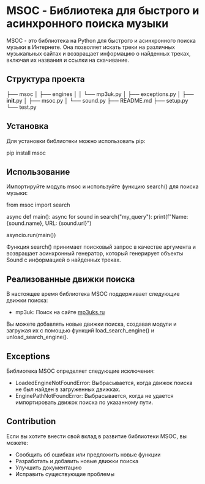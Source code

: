 # MSOC - Библиотека для быстрого и асинхронного поиска музыки

MSOC - это библиотека на Python для быстрого и асинхронного поиска музыки в Интернете. Она позволяет искать треки на различных музыкальных сайтах и возвращает информацию о найденных треках, включая их названия и ссылки на скачивание.

## Структура проекта

├── msoc
│   ├── engines
│   │   └── mp3uk.py
│   ├── exceptions.py
│   ├── __init__.py
│   ├── msoc.py
│   └── sound.py
├── README.md
├── setup.py
└── test.py

## Установка

Для установки библиотеки можно использовать pip:

pip install msoc

## Использование

Импортируйте модуль msoc и используйте функцию search() для поиска музыки:

from msoc import search

async def main():
    async for sound in search("my_query"):
        print(f"Name: {sound.name}, URL: {sound.url}")

asyncio.run(main())

Функция search() принимает поисковый запрос в качестве аргумента и возвращает асинхронный генератор, который генерирует объекты Sound с информацией о найденных треках.

## Реализованные движки поиска

В настоящее время библиотека MSOC поддерживает следующие движки поиска:

- mp3uk: Поиск на сайте [mp3uks.ru](https://mp3uks.ru)

Вы можете добавлять новые движки поиска, создавая модули и загружая их с помощью функций load_search_engine() и unload_search_engine().

## Exceptions

Библиотека MSOC определяет следующие исключения:

- LoadedEngineNotFoundError: Выбрасывается, когда движок поиска не был найден в загруженных движках.
- EnginePathNotFoundError: Выбрасывается, когда не удается импортировать движок поиска по указанному пути.

## Contribution

Если вы хотите внести свой вклад в развитие библиотеки MSOC, вы можете:

- Сообщить об ошибках или предложить новые функции
- Разработать и добавить новые движки поиска
- Улучшить документацию
- Исправить существующие проблемы